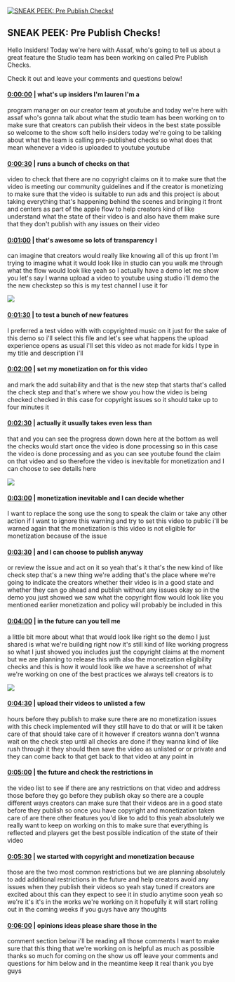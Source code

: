 [![SNEAK PEEK: Pre Publish Checks!](https://i.ytimg.com/vi/8vThR6sQSB8/maxresdefault.jpg)](https://www.youtube.com/watch?v=8vThR6sQSB8)

## SNEAK PEEK: Pre Publish Checks!

Hello Insiders! Today we're here with Assaf, who's going to tell us about a great feature the Studio team has been working on called Pre Publish Checks.



Check it out and leave your comments and questions below!



#### [0:00:00](https://www.youtube.com/watch?v=8vThR6sQSB8&t=0) |  what's up insiders I'm lauren I'm a

program manager on our creator team at youtube and today we're here with assaf who's gonna talk about what the studio team has been working on to make sure that creators can publish their videos in the best state possible so welcome to the show soft hello insiders today we're going to be talking about what the team is calling pre-published checks so what does that mean whenever a video is uploaded to youtube youtube  

#### [0:00:30](https://www.youtube.com/watch?v=8vThR6sQSB8&t=30) |  runs a bunch of checks on that

video to check that there are no copyright claims on it to make sure that the video is meeting our community guidelines and if the creator is monetizing to make sure that the video is suitable to run ads and this project is about taking everything that's happening behind the scenes and bringing it front and centers as part of the apple flow to help creators kind of like understand what the state of their video is and also have them make sure that they don't publish with any issues on their video  

#### [0:01:00](https://www.youtube.com/watch?v=8vThR6sQSB8&t=60) |  that's awesome so lots of transparency I

can imagine that creators would really like knowing all of this up front I'm trying to imagine what it would look like in studio can you walk me through what the flow would look like yeah so I actually have a demo let me show you let's say I wanna upload a video to youtube using studio i'll demo the the new checkstep so this is my test channel I use it for  

![](https://i.ytimg.com/vi/8vThR6sQSB8/maxres1.jpg)



#### [0:01:30](https://www.youtube.com/watch?v=8vThR6sQSB8&t=90) |  to test a bunch of new features

I preferred a test video with with copyrighted music on it just for the sake of this demo so i'll select this file and let's see what happens the upload experience opens as usual i'll set this video as not made for kids I type in my title and description i'll  

#### [0:02:00](https://www.youtube.com/watch?v=8vThR6sQSB8&t=120) |  set my monetization on for this video

and mark the add suitability and that is the new step that starts that's called the check step and that's where we show you how the video is being checked checked in this case for copyright issues so it should take up to four minutes it  

#### [0:02:30](https://www.youtube.com/watch?v=8vThR6sQSB8&t=150) |  actually it usually takes even less than

that and you can see the progress down down here at the bottom as well the checks would start once the video is done processing so in this case the video is done processing and as you can see youtube found the claim on that video and so therefore the video is inevitable for monetization and I can choose to see details here  

![](https://i.ytimg.com/vi/8vThR6sQSB8/maxres2.jpg)



#### [0:03:00](https://www.youtube.com/watch?v=8vThR6sQSB8&t=180) |  monetization inevitable and I can decide whether

I want to replace the song use the song to speak the claim or take any other action if I want to ignore this warning and try to set this video to public i'll be warned again that the monetization is this video is not eligible for monetization because of the issue  

#### [0:03:30](https://www.youtube.com/watch?v=8vThR6sQSB8&t=210) |  and I can choose to publish anyway

or review the issue and act on it so yeah that's it that's the new kind of like check step that's a new thing we're adding that's the place where we're going to indicate the creators whether their video is in a good state and whether they can go ahead and publish without any issues okay so in the demo you just showed we saw what the copyright flow would look like you mentioned earlier monetization and policy will probably be included in this  

#### [0:04:00](https://www.youtube.com/watch?v=8vThR6sQSB8&t=240) |  in the future can you tell me

a little bit more about what that would look like right so the demo I just shared is what we're building right now it's still kind of like working progress so what I just showed you includes just the copyright claims at the moment but we are planning to release this with also the monetization eligibility checks and this is how it would look like we have a screenshot of what we're working on one of the best practices we always tell creators is to  

![](https://i.ytimg.com/vi/8vThR6sQSB8/maxres3.jpg)



#### [0:04:30](https://www.youtube.com/watch?v=8vThR6sQSB8&t=270) |  upload their videos to unlisted a few

hours before they publish to make sure there are no monetization issues with this check implemented will they still have to do that or will it be taken care of that should take care of it however if creators wanna don't wanna wait on the check step until all checks are done if they wanna kind of like rush through it they should then save the video as unlisted or or private and they can come back to that get back to that video at any point in  

#### [0:05:00](https://www.youtube.com/watch?v=8vThR6sQSB8&t=300) |  the future and check the restrictions in

the video list to see if there are any restrictions on that video and address those before they go before they publish okay so there are a couple different ways creators can make sure that their videos are in a good state before they publish so once you have copyright and monetization taken care of are there other features you'd like to add to this yeah absolutely we really want to keep on working on this to make sure that everything is reflected and players get the best possible indication of the state of their video  

#### [0:05:30](https://www.youtube.com/watch?v=8vThR6sQSB8&t=330) |  we started with copyright and monetization because

those are the two most common restrictions but we are planning absolutely to add additional restrictions in the future and help creators avoid any issues when they publish their videos so yeah stay tuned if creators are excited about this can they expect to see it in studio anytime soon yeah so we're it's it's in the works we're working on it hopefully it will start rolling out in the coming weeks if you guys have any thoughts  

#### [0:06:00](https://www.youtube.com/watch?v=8vThR6sQSB8&t=360) |  opinions ideas please share those in the

comment section below i'll be reading all those comments I want to make sure that this thing that we're working on is helpful as much as possible thanks so much for coming on the show us off leave your comments and questions for him below and in the meantime keep it real thank you bye guys  